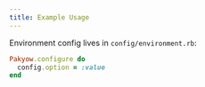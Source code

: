 ```yaml
---
title: Example Usage
---
```


Environment config lives in `config/environment.rb`:

```ruby
Pakyow.configure do
  config.option = :value
end
```
